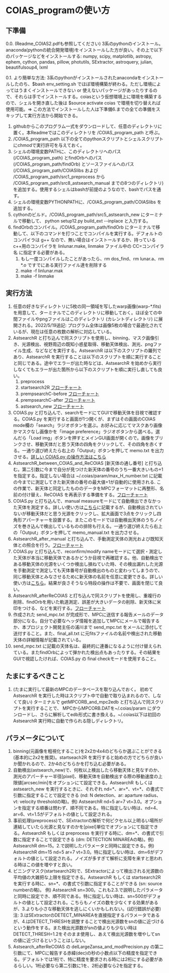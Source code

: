 # COIAS_programの使い方

## 下準備

0.0. (Readme_COIAS2.pdfも参照してください) 3系のpythonのインストール。anaconda(pythonの統合開発環境)をインストールした方が良い。その上で以下のパッケージなどをインストールする: numpy, scipy, matplotlib, astropy, ephem, cython, pandas, pillow, photutils, SExtractor, astroquery, julian, beautifulsoup4, lxml

0.1. より簡単な方法: 3系のpythonがインストールされたanacondaをインストールしたのち、$bash env_setting.sh でほぼ環境構築が終わる。ただし環境によってはうまくインストールできない or 使えないパッケージがあったりするので、それらは手でインストールする。coiasという仮想環境上に環境を構築するので、シェルを開き直した後は $source activate coias で環境を切り替えれば使用可能。=> この方法でインストールした人は下準備6.までの全ての準備をスキップして実行方法から開始できる。

1. githubからこのプログラム一式をダウンロードして、任意のディレクトリに置く。本Readmeではこのディレクトリを /COIAS_program_path と呼ぶ。
2. /COIAS_program_path 以下の全てのpythonスクリプトとシェルスクリプトにchmodで実行許可を与えておく。
3. シェルの環境変数PATHに、このディレクトリへのパス (/COIAS_program_path) とfindOrbへのパス (/COIAS_program_path/findOrb) とソースファイルへのパス (/COIAS_program_path/COIASlibs および /COIAS_program_path/src1_preprocess から /COIAS_program_path/src8_astsearch_manual までの8つのディレクトリ) を追加する。使用するシェルはbashが前提のようなので、bashでパスを通す。
4. シェルの環境変数PYTHONPATHに、/COIAS_program_path/COIASlibs を追加する。
5. cythonのビルド。/COIAS_program_path/src5_astsearch_new にターミナルで移動して、 python setup12.py build_ext --inplace と入力する。
6. findOrbのコンパイル。/COIAS_program_path/findOrb にターミナルで移動して、以下のコマンドを打つことでコンパイルを実行する。デフォルトのコンパイラは g++ なので、無い場合はインストールするか、持っているc++用のコンパイラを linlunar.make, linmake ファイル中の CC=コンパイラ名 に指定する必要がある。
   1. もし一度コンパイルしたことがあったら、rm dos_find、rm lunar.a、rm *.o ですでにある実行ファイル達を削除する
   2. make -f linlunar.mak
   3. make -f linmake

## 実行方法
1. 任意の好きなディレクトリに5枚の同一領域を写したwarp画像(warp-*.fits)を用意して、ターミナルでこのディレクトリに移動しておく。ほぼ全ての中間ファイルやpngファイルはこのディレクトリ (カレントディレクトリ) に展開される。2022/5/19追記: プログラム全体は画像5枚の場合で最適化されているが、現在は任意の枚数の解析に対応している。
2. AstsearchR と打ち込んで同スクリプトを使用し、binning、マスク画像引き、光源検出、視野周辺の既知小惑星取得、移動天体検出、測光、pngファイル生成、などなどを実行する。AstsearchR は以下のスクリプトの羅列であり、AstsearchR を実行することは以下のスクリプトを順に実行することと同じである。途中でエラーが出た時などは、AstsearchR を始めから実行しなくてもエラーが出た箇所から以下のスクリプトを順に実行し直しても良い。
   1. preprocess
   2. startsearch2R [フローチャート](flowcharts/flowchart1-startsearch2R.md)
   3. prempsearchC-before [フローチャート](flowcharts/flowchart2-prempsearchC-before.md)
   4. prempsearchC-after [フローチャート](flowcharts/flowchart3-prempsearchC-after.md)
   5. astsearch_new [フローチャート](flowcharts/flowchart4-astsearch_new.md)
3. COIAS.py と打ち込んで、searchモードにてGUIで移動天体を目視で確認する。COIAS.py を実行すると画面が1つ開くが、まずはその画面のCOIAS mode欄の「search」ラジオボタンを選ぶ。お好みに応じてマスクあり画像かマスクなし画像かを「image preference」ラジオボタンから選べる。選んだら「Load img」ボタンを押すとメインGUI画面が開くので。画像をブリンクさせ、移動天体だと思う天体の四角をクリックして、その四角を赤くする。一通り選び終えたら右上の「Output」ボタンを押して memo.txt を出力させる。[詳しい COIAS.py の操作方法はこちら](COIASdocs/READMECOIAS.md)
4. AstsearchR_between_COIAS_and_ReCOIAS [新天体の通し番号] と打ち込む。第二引数に今まで自分が見つけた新天体の番号のうち一番大きいもの+1を指定する。指定しない場合は ~/.coias/param/max_H_number.txt に記載の今までに測定してきた新天体の番号の最大値+1が自動的に使用される. この作業で、新天体と同定したもののデータをMPCフォーマットに再整形、名前の付け替え、ReCOIAS を再表示する準備をする。[フローチャート](flowcharts/flowchart5-AstsearchR_between_COIAS_and_ReCOIAS.md)
5. COIAS.py と打ち込んで、manual measureモードにて自動検出できなかった天体を測定する。詳しい使い方は[こちら](COIASdocs/READMECOIAS.md)に記載するが、自動検出されていないが移動天体だと思う光源をクリックし、拡大画面で3点をクリックし四角形アパーチャーを設置する。またこのモードでは自動検出天体のうちノイズを巻き込んで検出しているものの排除も行える。一通り選び終えたら右上の「Output」ボタンを押して memo_manual.txt を出力させる。
6. AstsearchR_after_manual と打ち込んで、手動測定天体の測光および既知天体との照合を行う。[フローチャート](flowcharts/flowchart6-AstsearchR_after_manual.md)
7. COIAS.py と打ち込んで、reconfirm/modify nameモードにて選択・測定した天体が本当に移動天体であるかどうか目視で再確認する。他、自動検出である移動天体の光源をいくつか検出し損ねていた時、その検出漏れした光源を手動測定で測定しても天体番号が自動検出のものと変わってしまうので、同じ移動天体とみなさせるために新天体の名前を任意に変更できる。詳しい使い方は[こちら](COIASdocs/READMECOIAS.md)。結果が良さそうなら特段の操作は不要で、画面を閉じて良い。
8. AstsearchR_afterReCOIAS と打ち込んで同スクリプトを使用し、重複行の削除、findOrbを用いた軌道測定、誤差が大きいデータの削除、新天体に米印をつける、などを実行する。[フローチャート](flowcharts/flowchart7-AstsearchR_afterReCOIAS.md)
9. 作成された send_mpc.txt が完成形で、MPCに送信する報告メールのデータ部分になる。自分で必要なヘッダ情報を追加してMPCにメールで報告するか、本プロジェクト開発主任の浦川まで send_mpc.txt をメールに添付して送付すること。また、final_all.txt に元fitsファイルの名前や検出された移動天体の詳細情報が記載されている。
10. send_mpc.txt に記載の天体名は、最終的に連番になるように付け替えられている。またfindOrbによって弾かれた検出点もあったりする。その結果をGUIで視認したければ、COIAS.py の final checkモードを使用すること。

## たまにするべきこと
1. (たまに実行して最新のMPCのデータベースを取り込んでおく。 初めて AstsearchR を実行した時はスクリプト中で自動で取り込まれるので、しなくて良い) ターミナルで getMPCORB_and_mpc2edb と打ち込んで同スクリプトを実行することで、 MPCからMPCORB.DATを~/.coias/param にダウンロードし、さらに解析してedb形式に書き換える。~/.coias以下は初回の AstsearchR 実行時に自動で作られる隠しディレクトリ。

## パラメータについて
1. binning(元画像を粗視化すること)を2x2か4x4のどちらか選ぶことができる(基本的に2x2を推奨)。startseach2R を実行すると始めの方でどちらが良いか聞かれるので、2か4のどちらかを打ち込む必要がある。
2. 自動検出(astsearch_new)で、何枚以上検出したら移動天体と見なすのか、測光のアパーチャー半径[pixel]、移動天体を自動検出する際の移動速度の上限値[arcsec/min]をオプションにて設定できる。AstsearchR もしくは astsearch_new を実行するときに、それぞれ nd=\*、ar=\*、vt=\*、の書式で引数に指定することで設定できる (nd: N detection、ar: aparture radius、vt: velocity thresholdの略)。例) AstsearchR nd=5 ar=7 vt=3.0。オプションを指定する順番は問わず、順不同である。特に指定しない時は、nd=4、ar=6、vt=1.5がデフォルトの値として設定される。
3. 事前処理(preprocess)で、SExtractorの解析で何ピクセル以上明るい場所が連結していたら光源と見なすのかを[pixel]単位でオプションにて指定できる。AstsearchR もしくは preprocess を実行する時に、dm=\*、の書式で引数に指定することで設定できる (dm: DETECTION MINAREAの略)。例) AstsearchR dm=15。2.で説明したパラメータと同時に設定できる。例) AstsearchR dm=15 nd=5 ar=7 vt=3.0。特に指定しない時は、dm=6がデフォルトの値として設定される。ノイズが多すぎて解析に支障を来すと思われる時はこの値を増やすと良い。
4. ビニングマスク(startsearch2R)で、SExtractorによって検出される光源数の平均値の大雑把な上限を指定できる。AstsearchR もしくは startsearch2R を実行する時に、sn=\*、の書式で引数に指定することができる (sn: source numberの略)。 例) AstsearchR sn=300。これも2.3.で説明したパラメータと同時に設定でき、順不同である。特に指定しない時は、sn=500がデフォルトの値として設定される。こちらもノイズの数を少なくする効果があるが、3.よりも小さな移動天体を逃しにくいかもしれない。(試行錯誤が必要) 注: 3.はSExtractorのDETECT_MINAREAを直接指定するパラメータであるが、4.はDETECT_THRESHを調整することで検出光源数をsnの値に近づけるという動作をする。また検出光源数がsnの値よりも少ない時はDETECT_THRESH=1.2をそのまま使用し、あえて検出光源数を増やしてsnの値に近づけるということはしない。
5. Astsearch_afterReCOIAS の delLargeZansa_and_modPrecision.py の第二引数にて、MPCに報告する赤緯(dec)の秒の小数点以下の精度を指定できる。デフォルトでは1桁で、特に精度を要求される時には2桁にする必要があるらしい。1桁必要なら第二引数に1を、2桁必要なら2を指定する。